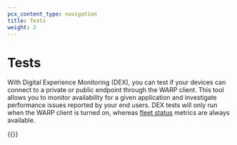 ```yaml
---
pcx_content_type: navigation
title: Tests
weight: 2
---
```


# Tests

With Digital Experience Monitoring (DEX), you can test if your devices can connect to a private or public endpoint through the WARP client. This tool allows you to monitor availability for a given application and investigate performance issues reported by your end users. DEX tests will only run when the WARP client is turned on, whereas [fleet status](/cloudflare-one/insights/dex/fleet-status/) metrics are always available.

{{<directory-listing>}}
